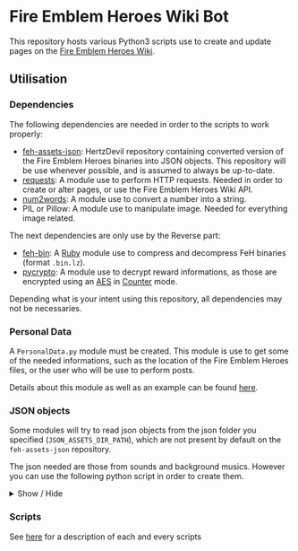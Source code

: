 # Fire Emblem Heroes Wiki Bot
This repository hosts various Python3 scripts use to create and update pages on the [Fire Emblem Heroes Wiki](https://feheroes.fandom.com/wiki/).

## Utilisation
### Dependencies
The following dependencies are needed in order to the scripts to work properly:
- [feh-assets-json](https://github.com/HertzDevil/feh-assets-json): HertzDevil repository containing converted version of the Fire Emblem Heroes binaries into JSON objects. This repository will be use whenever possible, and is assumed to always be up-to-date.
- [requests](https://requests.readthedocs.io/en/master/user/install/#install): A module use to perform HTTP requests. Needed in order to create or alter pages, or use the Fire Emblem Heroes Wiki API.
- [num2words](https://pypi.org/project/num2words/): A module use to convert a number into a string.
- PIL or Pillow: A module use to manipulate image. Needed for everything image related.

The next dependencies are only use by the Reverse part:
- [feh-bin](https://rubygems.org/gems/feh-bin/versions/0.1.0): A [Ruby](https://www.ruby-lang.org/en/) module use to compress and decompress FeH binaries (format `.bin.lz`).
- [pycrypto](https://pypi.org/project/pycrypto/): A module use to decrypt reward informations, as those are encrypted using an [AES](https://en.wikipedia.org/wiki/Advanced_Encryption_Standard) in [Counter](https://en.wikipedia.org/wiki/Block_cipher_mode_of_operation#Counter_(CTR)) mode.

Depending what is your intent using this repository, all dependencies may not be necessaries.

### Personal Data
A `PersonalData.py` module must be created. This module is use to get some of the needed informations, such as the location of the Fire Emblem Heroes files, or the user who will be use to perform posts.

Details about this module as well as an example can be found [here](https://gitlab.com/pival1302/FehWikiBot/-/wikis/Modules#personal-data).

### JSON objects

Some modules will try to read json objects from the json folder you specified (`JSON_ASSETS_DIR_PATH`), which are not present by default on the `feh-assets-json` repository.

The json needed are those from sounds and background musics. However you can use the following python script in order to create them.

<details>
<summary>Show / Hide</summary>

```python
#! /usr/bin/env python3

from os import listdir
from os.path import isfile
from Reverse import reverseBGM, reverseSound
from util import BINLZ_ASSETS_DIR_PATH as BINLZ, JSON_ASSETS_DIR_PATH as JSON

path = BINLZ + '/Common/SRPG/StageBgm/'
for file in listdir(path):
    if isfile(path+file) and file[-7:] == '.bin.lz':
        try:
            with open(path.replace(BINLZ, JSON) + file[:-7] + '.json', 'x', encoding='utf-8') as f:
                print(reverseBGM(file[:-7]), file=f)
        except FileExistsError:
            print(f"BGM file '{file[:-7]}.json' already exist")

path = BINLZ + '/Common/Sound/arc/'
for file in listdir(path):
    if isfile(path+file) and file[-7:] == '.bin.lz':
        try:
            with open(path.replace(BINLZ, JSON) + file[:-7] + '.json', 'x', encoding='utf-8') as f:
                print(reverseSound(file[:-7]), file=f)
        except FileExistsError:
            print(f"Sound file '{file[:-7]}.json' already exist")
```

</details>

### Scripts

See [here](https://gitlab.com/pival1302/FehWikiBot/-/wikis/Modules) for a description of each and every scripts
